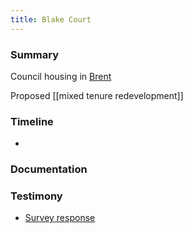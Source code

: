 ```yaml
---
title: Blake Court
---
```


### Summary

Council housing in [Brent](providers/Brent)

Proposed [[mixed tenure redevelopment]]

### Timeline

- 

### Documentation

### Testimony

- [Survey response](testimony/SR093)
